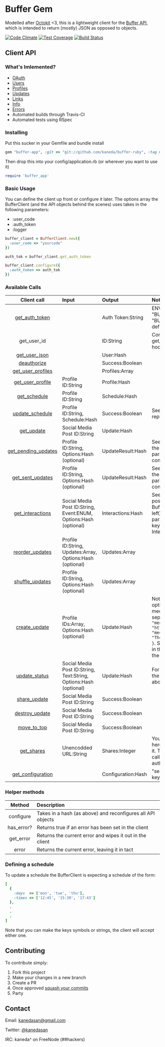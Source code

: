 # Buffer Gem

Modelled after [Octokit](https://github.com/octokit/octokit.rb) <3, this is a lightweight client for the [Buffer API](https://buffer.com/developers/api), which is intended to return (mostly) JSON as opposed to objects.

[![Code Climate](https://codeclimate.com/github/kaneda/buffer-ruby/badges/gpa.svg)](https://codeclimate.com/github/kaneda/buffer-ruby)
[![Test Coverage](https://codeclimate.com/github/kaneda/buffer-ruby/badges/coverage.svg)](https://codeclimate.com/github/kaneda/buffer-ruby/coverage)
[![Build Status](https://travis-ci.org/kaneda/buffer-ruby.svg?branch=master)](https://travis-ci.org/kaneda/buffer-ruby)

## Client API

### What's Imlemented?
* [OAuth](https://buffer.com/developers/api/oauth)
* [Users](https://buffer.com/developers/api/user)
* [Profiles](https://buffer.com/developers/api/profiles)
* [Updates](https://buffer.com/developers/api/updates)
* [Links](https://buffer.com/developers/api/links)
* [Info](https://buffer.com/developers/api/info)
* [Errors](https://buffer.com/developers/api/errors)
* Automated builds through Travis-CI
* Automated tests using RSpec

### Installing

Put this sucker in your Gemfile and bundle install

```ruby
gem "buffer-app", :git => "git://github.com/kaneda/buffer-ruby", :tag => "v1.1"
```

Then drop this into your config/application.rb (or wherever you want to use it)

```ruby
require 'buffer_app'
```

### Basic Usage

You can define the client up front or configure it later. The options array the BufferClient (and the API objects behind the scenes) uses takes in the following parameters:
* :user_code
* :auth_token
* :logger

```ruby
buffer_client = BufferClient.new({
  :user_code => "yourcode"
})

auth_tok = buffer_client.get_auth_token

buffer_client.configure({
  :auth_token => auth_tok
})
```

### Available Calls

| Client call | Input | Output | Notes
| :---------: | :------ | :------ | :---------
| [get_auth_token](https://buffer.com/developers/api/oauth) | | Auth Token:String | ENV variables "BUFFER_KEY" and "BUFFER_SECRET" must be defined here |
| get_user_id | | ID:String | Convenience wrapper, calls get_user_json under the hood |
| [get_user_json](https://buffer.com/developers/api/user#user) | | User:Hash | |
| [deauthorize](https://buffer.com/developers/api/user#deauthorize) | | Success:Boolean | |
| [get_user_profiles](https://buffer.com/developers/api/profiles#profiles) | | Profiles:Array<Hash> | |
| [get_user_profile](https://buffer.com/developers/api/profiles#profilesid) | Profile ID:String | Profile:Hash | |
| [get_schedule](https://buffer.com/developers/api/profiles#schedules) | Profile ID:String | Schedule:Hash | |
| [update_schedule](https://buffer.com/developers/api/profiles#schedulesupdate) | Profile ID:String, Schedule:Hash | Success:Boolean | See below for schedule representation |
| [get_update](https://buffer.com/developers/api/updates#updatesid) | Social Media Post ID:String | Update:Hash | |
| [get_pending_updates](https://buffer.com/developers/api/updates#updatespending) | Profile ID:String, Options:Hash (optional) | UpdateResult:Hash | See Buffer API doc (link to the left) for optional parameters. "updates" key contains the Updates:Array<Hash> |
| [get_sent_updates](https://buffer.com/developers/api/updates#updatessent) | Profile ID:String, Options:Hash (optional) | UpdateResult:Hash | See Buffer API doc (link to the left) for optional parameters. "updates" key contains the Updates:Array<Hash> |
| [get_interactions](https://buffer.com/developers/api/updates#updatesinteractions) | Social Media Post ID:String, Event:ENUM, Options:Hash (optional) | Interactions:Hash | See [event types](https://bufferapp.com/developers/api/info#configuration) for possible event values and Buffer API doc (link to the left) for optional parameters. "interactions" key contains the Interactions:Array<Hash> |
| [reorder_updates](https://buffer.com/developers/api/updates#updatesreorder) | Profile ID:String, Updates:Array, Options:Hash (optional) | Updates:Array<Hash> | |
| [shuffle_updates](https://buffer.com/developers/api/updates#updatesshuffle) | Profile ID:String, Options:Hash (optional) | Updates:Array<Hash> | |
| [create_update](https://buffer.com/developers/api/updates#updatescreate) | Profile IDs:Array, Options:Hash (optional) | Update:Hash | Note that for the "media" option, please specify each media option in the hash separately, e.g. ```{ "media[link]" => "http%3A%2F%2Fgoogle.com", "media[description]" => "The%20google%20homepage" }```. See all available options in the Buffer docs (link to the left) |
| [update_status](https://buffer.com/developers/api/updates#updatesupdate) | Social Media Post ID:String, Text:String, Options:Hash (optional) | Update:Hash | For the "media" option see the note on create_update above |
| [share_update](https://buffer.com/developers/api/updates#updatesshare) | Social Media Post ID:String | Success:Boolean | |
| [destroy_update](https://buffer.com/developers/api/updates#updatesdestroy) | Social Media Post ID:String | Success:Boolean | |
| [move_to_top](https://buffer.com/developers/api/updates#updatesmovetotop) | Social Media Post ID:String | Success:Boolean | |
| [get_shares](https://buffer.com/developers/api/links#shares) | Unencodded URL:String | Shares:Integer | You can pass a normal URL here, the client will encode it. This is one of the only calls to not require an auth_token |
| [get_configuration](https://buffer.com/developers/api/info#configuration) | | Configuration:Hash | "services" key has internal keys for each service |

### Helper methods
| Method | Description |
| :---------: | :----- |
| configure | Takes in a hash (as above) and reconfigures all API objects |
| has_error? | Returns true if an error has been set in the client |
| get_error | Returns the current error and wipes it out in the client |
| error | Returns the current error, leaving it in tact |


### Defining a schedule

To update a schedule the BufferClient is expecting a schedule of the form:

```ruby
[
  {
    :days  => ['mon', 'tue', 'thu'],
    :times => ['12:45', '15:30', '17:43']
  },
  .
  .
  .
]
```

Note that you can make the keys symbols or strings, the client will accept either one.
## Contributing

To contribute simply:

1. Fork this project
2. Make your changes in a new branch
3. Create a PR
4. Once approved [squash your commits](http://davidwalsh.name/squash-commits-git)
5. Party

## Contact

Email: kanedasan@gmail.com

Twitter: [@kanedasan](https://twitter.com/kanedasan)

IRC: kaneda^ on FreeNode (##hackers)
